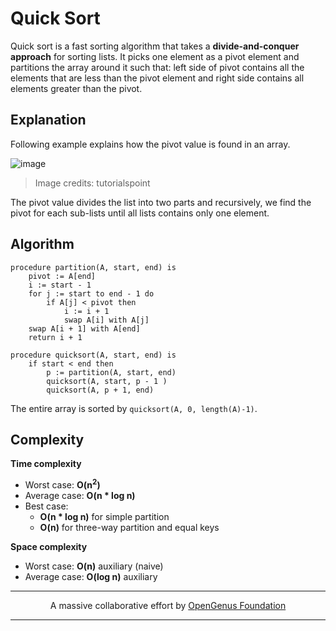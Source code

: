 # Quick Sort

Quick sort is a fast sorting algorithm that takes a **divide-and-conquer approach** for sorting lists. It picks one element as a pivot element and partitions the array around it such that: left side of pivot contains all the elements that are less than the pivot element and right side contains all elements greater than the pivot. 

## Explanation
Following example explains how the pivot value is found in an array.

![image](https://www.tutorialspoint.com/data_structures_algorithms/images/quick_sort_partition_animation.gif)

> Image credits: tutorialspoint

The pivot value divides the list into two parts and recursively, we find the pivot for each sub-lists until all lists contains only one element.

## Algorithm
```
procedure partition(A, start, end) is
    pivot := A[end]
    i := start - 1    
    for j := start to end - 1 do
        if A[j] < pivot then
            i := i + 1
            swap A[i] with A[j]
    swap A[i + 1] with A[end]
    return i + 1

procedure quicksort(A, start, end) is
    if start < end then
        p := partition(A, start, end)
        quicksort(A, start, p - 1 )
        quicksort(A, p + 1, end)
```

The entire array is sorted by `quicksort(A, 0, length(A)-1)`.

## Complexity
**Time complexity**
- Worst case: **O(n<sup>2</sup>)**
- Average case: **O(n * log n)**
- Best case:
	- **O(n * log n)** for simple partition
	- **O(n)** for three-way partition and equal keys

**Space complexity**
- Worst case: **O(n)** auxiliary (naive)
- Average case: **O(log n)** auxiliary

---

<p align="center">
	A massive collaborative effort by <a href="https://github.com/OpenGenus/cosmos">OpenGenus Foundation</a> 
</p>

---
